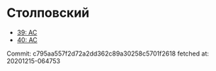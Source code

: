 # Столповский
- [39: AC](39.md)
- [40: AC](40.md)

Commit: c795aa557f2d72a2dd362c89a30258c5701f2618
 fetched at: 20201215-064753
